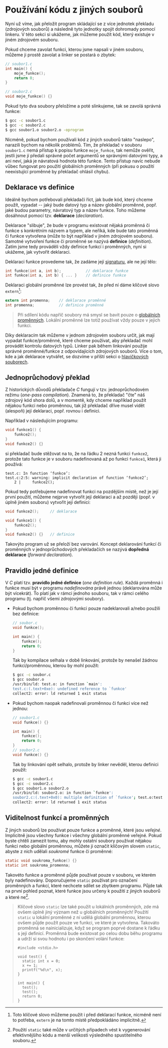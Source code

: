 # Používání kódu z jiných souborů
Nyní už víme, jak přeložit program skládající se z více jednotek překladu (zdrojových souborů) a
následně tyto jednotky spojit dohromady pomocí linkeru. V této sekci si ukážeme, jak můžeme použít
kód, který existuje v jiném zdrojovém souboru.

Pokud chceme zavolat funkci, kterou jsme napsali v jiném souboru, můžeme ji prostě zavolat a linker
se postará o zbytek:
```c
// soubor1.c
int main() {
    moje_funkce();
    return 0;
}

// soubor2.c
void moje_funkce() {}
```
Pokud tyto dva soubory přeložíme a poté slinkujeme, tak se zavolá správná funkce:
```bash
$ gcc -c soubor1.c
$ gcc -c soubor2.c
$ gcc soubor1.o soubor2.o -oprogram
```

Nicméně, pokud bychom používali kód z jiných souborů takto "naslepo", narazili bychom na několik
problémů. Tím, že překladač v souboru `soubor1.c` nemá přístup k popisu funkce `moje_funkce`, tak
nemůže ověřit, jestli jsme jí předali správné počet argumentů se správnými datovými typy, a ani
neví, jaká je návratová hodnota této funkce. Tento přístup navíc nebude vůbec fungovat pro použití
globálních proměnných (při pokusu o použití neexistující proměnné by překladač ohlásil chybu).

## Deklarace vs definice
Ideálně bychom potřebovali překladači říct, jak bude kód, který chceme použít, vypadat -- jaký bude
datový typ a název globální proměnné, popř. jaké budou parametry, návratový typ a název funkce.
Toho můžeme dosáhnout pomocí tzv. **deklarace** (*declaration*).

Deklarace "slibuje", že bude v programu existovat nějaká proměnná či funkce s konkrétním názvem a
typem, ale neříká, kde bude tato proměnná či funkce vytvořena (může to být například v jiném
zdrojovém souboru). Samotné vytvoření funkce či proměnné se nazývá **definice** (*definition*).
Zatím jsme tedy prováděli vždy definice funkcí i proměnných, nyní si ukážeme, jak vytvořit deklaraci.

Deklaraci funkce provedeme tak, že zadáme její [signaturu](../funkce/funkce.md#syntaxe), ale ne její
tělo:
```c
int funkce(int a, int b);           // deklarace funkce
int funkce(int a, int b) { ... }    // definice funkce
```

Deklaraci globální proměnné lze provést tak, že před ní dáme klíčové slovo `extern`[^1]:
```c
extern int promenna;    // deklarace proměnné
int promenna;           // definice proměnné
```

[^1]: Toto klíčové slovo můžeme použít i před deklarací funkce, nicméně není to potřeba, `extern` je
na tomto místě předpokládáno implicitně.

> Při sdílení kódu napříč soubory má smysl se bavit pouze o
> [globálních proměnných](../promenne/globalni_promenne.md). Lokální proměnné lze totiž používat vždy
> pouze v jejich funkci.

Díky deklaracím tak můžeme v jednom zdrojovém souboru určit, jak mají vypadat funkce/proměnné, které
chceme používat, aby překladač mohl provádět kontrolu datových typů. Linker pak během linkování použije
správné proměnné/funkce z odpovídajících zdrojových souborů. Více o tom, kde a jak deklarace vytvářet,
se dozvíme v příští sekci o [hlavičkových souborech](hlavickove_soubory.md).

## Jednoprůchodový překlad
Z historických důvodů překladače *C* fungují v tzv. jednoprůchodovém režimu (*one-pass compilation*).
Znamená to, že překladač "čte" náš zdrojový kód shora dolů, a v momentě, kdy chceme například použít
nějakou funkci nebo proměnnou, tak již překladač dříve musel vidět (alespoň) její deklaraci, popř.
rovnou i definici.

Například v následujícím programu:
```c
void funkce1() {
    funkce2();
}
void funkce2() {}
```
si překladač bude stěžovat na to, že na řádku 2 nezná funkci `funkce2`, protože tato funkce je v
souboru nadefinovaná až po funkci `funkce1`, která ji používá:
```
test.c: In function ‘funkce’:
test.c:2:5: warning: implicit declaration of function ‘funkce2’;
    2 |     funkce2();
```
Pokud tedy potřebujeme nadefinovat funkci na pozdějším místě, než je její první použití, můžeme
nejprve vytvořit její deklaraci a až později (popř. v úplně jiném souboru) vytvořit její definici:
```c
void funkce2();     // deklarace

void funkce1() {
    funkce2();
}
void funkce2() {}   // definice
```
Takovýto program už se přeloží bez varování. Koncept deklarování funkcí či proměnných v
jednoprůchodových překladačích se nazývá **dopředná deklarace** (*forward declaration*).

## Pravidlo jedné definice
V *C* platí tzv. **pravidlo jedné definice** (*one definition rule*). Každá proměnná i funkce musí
být v programu *nadefinována* právě jednou (deklarována může být vícekrát). To platí jak v rámci
jednoho souboru, tak v rámci celého programu (tj. napříč všemi zdrojovými soubory).
- Pokud bychom proměnnou či funkci pouze nadeklarovali a/nebo použili bez definice:
    ```c
    // soubor.c
    void funkce();
    
    int main() {
        funkce();
        return 0;
    }
    ```
    Tak by kompilace selhala v době linkování, protože by nenašel žádnou funkci/proměnnou, kterou
    by mohl použít:
    ```bash
    $ gcc -c soubor.c
    $ gcc soubor.o
    /usr/bin/ld: test.o: in function `main':
    test.c:(.text+0xe): undefined reference to `funkce'
    collect2: error: ld returned 1 exit status
    ```
- Pokud bychom naopak nadefinovali proměnnou či funkci více než jednou:
    ```c
    // soubor1.c
    void funkce() {}

    int main() {
        funkce();
        return 0;
    }
    // soubor2.c
    void funkce() {}
    ```
    Tak by linkování opět selhalo, protože by linker nevěděl, kterou definici použít:
    ```bash
    $ gcc -c soubor1.c
    $ gcc -c soubor2.c
    $ gcc soubor1.o soubor2.o
    /usr/bin/ld: soubor2.o: in function `funkce':
    soubor2.c:(.text+0x0): multiple definition of `funkce'; test.o:test.c:(.text+0x0): first defined here
    collect2: error: ld returned 1 exit status
    ```

## Viditelnost funkcí a proměnných
Z jiných souborů lze používat pouze funkce a proměnné, které jsou *veřejné*. Implicitně jsou
všechny funkce i všechny globální proměnné veřejné. Pokud byste chtěli zamezit tomu, aby mohly
ostatní soubory používat nějakou funkci nebo globální proměnnou, můžete ji označit klíčovým slovem
`static`, abyste z nich udělali *soukromé* funkce či proměnné:
```c
static void soukroma_funkce() {}
static int soukroma_promenna;
```
Takovéto funkce a proměnné půjde používat pouze v souboru, ve kterém byly nadefinovány. Doporučujeme
`static` používat pro označení proměnných a funkcí, které nechcete sdílet se zbytkem programu. Půjde
tak na první pohled poznat, které funkce jsou určeny k použití z jiných souborů a které ne[^2].

[^2]: Použití `static` také může v určitých případech vést k vygenerování efektivnějšího kódu a
menší velikosti výsledného spustitelného souboru.

> Klíčové slovo `static` lze také použít u lokálních proměnných, zde má ovšem úplně jiný význam než
> u globálních proměnných! Použití `static` u lokální proměnné z ní udělá globální proměnnou, kterou
> ovšem půjde použít pouze ve funkci, ve které je vytvořena. Takováto proměnná se nainicializuje, když
> se program poprvé dostane k řádku s její definicí. Proměnná bude existovat po celou dobu běhu
> programu a udrží si svou hodnotu i po skončení volání funkce:
> ```c,editable
> #include <stdio.h>
> 
> void test() {
>   static int x = 0;
>   x += 1;
>   printf("%d\n", x);
> }
> 
> int main() {
>   test();
>   test();
>   return 0;
> }
> ```
